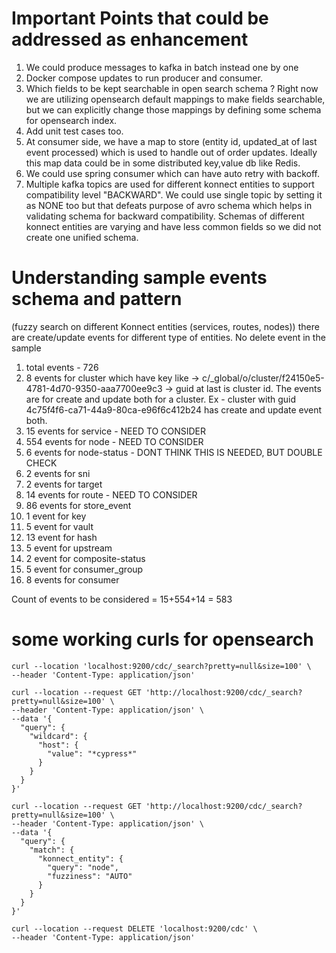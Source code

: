 # Important Points that could be addressed as enhancement

1. We could produce messages to kafka in batch instead one by one
2. Docker compose updates to run producer and consumer.
3. Which fields to be kept searchable in open search schema ? Right now we are utilizing opensearch default mappings 
to make fields searchable, but we can explicitly change those mappings by defining some schema for opensearch index.
4. Add unit test cases too.
5. At consumer side, we have a map to store (entity id, updated_at of last event processed) which is used to handle 
out of order updates. Ideally this map data could be in some distributed key,value db like Redis.
6. We could use spring consumer which can have auto retry with backoff.
7. Multiple kafka topics are used for different konnect entities to support compatibility level "BACKWARD". We could 
use single topic by setting it as NONE too but that defeats purpose of avro schema which helps in validating schema for
backward compatibility. Schemas of different konnect entities are varying and have less common fields so we did not 
create one unified schema.


# Understanding sample events schema and pattern

(fuzzy search on different Konnect entities (services, routes, nodes))
there are create/update events for different type of entities. No delete event in the sample

1. total events - 726
2. 8 events for cluster which have key like -> c/_global/o/cluster/f24150e5-4781-4d70-9350-aaa7700ee9c3 -> guid at
last is cluster id. The events are for create and update both for a cluster. Ex - cluster with guid
4c75f4f6-ca71-44a9-80ca-e96f6c412b24 has create and update event both.
3. 15 events for service - NEED TO CONSIDER
4. 554 events for node - NEED TO CONSIDER
5. 6 events for node-status - DONT THINK THIS IS NEEDED, BUT DOUBLE CHECK
6. 2 events for sni
7. 2 events for target
8. 14 events for route - NEED TO CONSIDER
9. 86 events for store_event
10. 1 event for key
11. 5 event for vault
12. 13 event for hash
13. 5 event for upstream
14. 2 event for composite-status
15. 5 event for consumer_group
16. 8 events for consumer

Count of events to be considered  = 15+554+14 = 583

# some working curls for opensearch

```
curl --location 'localhost:9200/cdc/_search?pretty=null&size=100' \
--header 'Content-Type: application/json'
```

```
curl --location --request GET 'http://localhost:9200/cdc/_search?pretty=null&size=100' \
--header 'Content-Type: application/json' \
--data '{
  "query": {
    "wildcard": {
      "host": {
        "value": "*cypress*"
      }
    }
  }
}'
```


```
curl --location --request GET 'http://localhost:9200/cdc/_search?pretty=null&size=100' \
--header 'Content-Type: application/json' \
--data '{
  "query": {
    "match": {
      "konnect_entity": {
        "query": "node",
        "fuzziness": "AUTO"  
      }
    }
  }
}'
```

```
curl --location --request DELETE 'localhost:9200/cdc' \
--header 'Content-Type: application/json'
```


